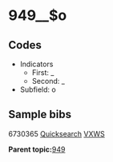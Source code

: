 # 949\_\_$o

## Codes

-   Indicators
    -   First: \_
    -   Second: \_
-   Subfield: o

## Sample bibs

6730365 [Quicksearch](https://search.library.yale.edu/catalog/6730365) [VXWS](http://prodorbis.library.yale.edu:7014/vxws/GetHoldingsService?bibId=6730365)

**Parent topic:**[949](../../tags/949/949.md)

